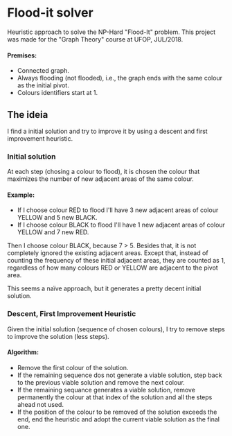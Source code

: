 # Flood-it solver

Heuristic approach to solve the NP-Hard "Flood-It" problem.
This project was made for the "Graph Theory" course at UFOP, JUL/2018.

#### Premises:
- Connected graph.
- Always flooding (not flooded), i.e., the graph ends with the same colour as the initial pivot.
- Colours identifiers start at 1.

## The ideia

I find a initial solution and try to improve it by using a descent and first improvement heuristic.

### Initial solution

At each step (chosing a colour to flood), it is chosen the colour that maximizes the number of new adjacent areas of the same colour.
#### Example: 
- If I choose colour RED to flood I'll have 3 new adjacent areas of colour YELLOW and 5 new BLACK.
- If I choose colour BLACK to flood I'll have 1 new adjacent areas of colour YELLOW and 7 new RED.

Then I choose colour BLACK, because 7 > 5.
Besides that, it is not completely ignored the existing adjacent areas. Except that, instead of counting the frequency of these initial adjacent areas, they are counted as 1, regardless of how many colours RED or YELLOW are adjacent to the pivot area.

This seems a naïve approach, but it generates a pretty decent initial solution.

### Descent, First Improvement Heuristic

Given the initial solution (sequence of chosen colours), I try to remove steps to improve the solution (less steps).

#### Algorithm:
- Remove the first colour of the solution.
- If the remaining sequence dos not generate a viable solution, step back to the previous viable solution and remove the next colour.
- If the remaining sequance generates a viable solution, remove permanently the colour at that index of the solution and all the steps ahead not used.
- If the position of the colour to be removed of the solution exceeds the end, end the heuristic and adopt the current viable solution as the final one.
